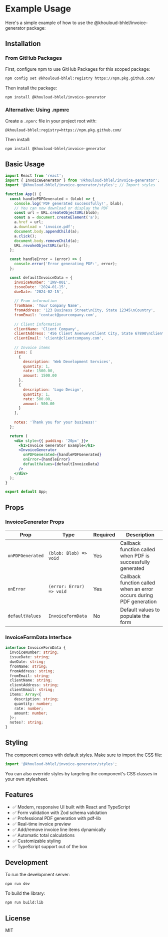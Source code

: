 # Example Usage

Here's a simple example of how to use the @khouloud-bhlel/invoice-generator package:

## Installation

### From GitHub Packages

First, configure npm to use GitHub Packages for this scoped package:

```bash
npm config set @khouloud-bhlel:registry https://npm.pkg.github.com/
```

Then install the package:

```bash
npm install @khouloud-bhlel/invoice-generator
```

### Alternative: Using .npmrc

Create a `.npmrc` file in your project root with:

```
@khouloud-bhlel:registry=https://npm.pkg.github.com/
```

Then install:

```bash
npm install @khouloud-bhlel/invoice-generator
```

## Basic Usage

```jsx
import React from 'react';
import { InvoiceGenerator } from '@khouloud-bhlel/invoice-generator';
import '@khouloud-bhlel/invoice-generator/styles'; // Import styles

function App() {
  const handlePDFGenerated = (blob) => {
    console.log('PDF generated successfully!', blob);
    // You can now download or display the PDF
    const url = URL.createObjectURL(blob);
    const a = document.createElement('a');
    a.href = url;
    a.download = 'invoice.pdf';
    document.body.appendChild(a);
    a.click();
    document.body.removeChild(a);
    URL.revokeObjectURL(url);
  };

  const handleError = (error) => {
    console.error('Error generating PDF:', error);
  };

  const defaultInvoiceData = {
    invoiceNumber: 'INV-001',
    issueDate: '2024-01-15',
    dueDate: '2024-02-15',
    
    // From information
    fromName: 'Your Company Name',
    fromAddress: '123 Business Street\nCity, State 12345\nCountry',
    fromEmail: 'contact@yourcompany.com',
    
    // Client information
    clientName: 'Client Company',
    clientAddress: '456 Client Avenue\nClient City, State 67890\nClient Country',
    clientEmail: 'client@clientcompany.com',
    
    // Invoice items
    items: [
      {
        description: 'Web Development Services',
        quantity: 1,
        rate: 1500.00,
        amount: 1500.00
      },
      {
        description: 'Logo Design',
        quantity: 1,
        rate: 500.00,
        amount: 500.00
      }
    ],
    
    notes: 'Thank you for your business!'
  };

  return (
    <div style={{ padding: '20px' }}>
      <h1>Invoice Generator Example</h1>
      <InvoiceGenerator
        onPDFGenerated={handlePDFGenerated}
        onError={handleError}
        defaultValues={defaultInvoiceData}
      />
    </div>
  );
}

export default App;
```

## Props

### InvoiceGenerator Props

| Prop | Type | Required | Description |
|------|------|----------|-------------|
| `onPDFGenerated` | `(blob: Blob) => void` | Yes | Callback function called when PDF is successfully generated |
| `onError` | `(error: Error) => void` | Yes | Callback function called when an error occurs during PDF generation |
| `defaultValues` | `InvoiceFormData` | No | Default values to populate the form |

### InvoiceFormData Interface

```typescript
interface InvoiceFormData {
  invoiceNumber: string;
  issueDate: string;
  dueDate: string;
  fromName: string;
  fromAddress: string;
  fromEmail: string;
  clientName: string;
  clientAddress: string;
  clientEmail: string;
  items: Array<{
    description: string;
    quantity: number;
    rate: number;
    amount: number;
  }>;
  notes?: string;
}
```

## Styling

The component comes with default styles. Make sure to import the CSS file:

```jsx
import '@khouloud-bhlel/invoice-generator/styles';
```

You can also override styles by targeting the component's CSS classes in your own stylesheet.

## Features

- ✅ Modern, responsive UI built with React and TypeScript
- ✅ Form validation with Zod schema validation
- ✅ Professional PDF generation with pdf-lib
- ✅ Real-time invoice preview
- ✅ Add/remove invoice line items dynamically
- ✅ Automatic total calculations
- ✅ Customizable styling
- ✅ TypeScript support out of the box

## Development

To run the development server:

```bash
npm run dev
```

To build the library:

```bash
npm run build:lib
```

## License

MIT

